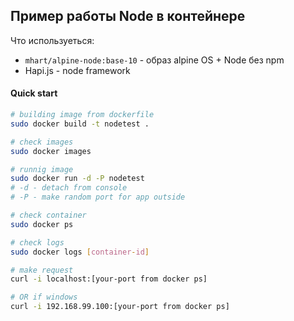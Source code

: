 ## Пример работы Node в контейнере

Что используеться:
* `mhart/alpine-node:base-10` - образ alpine OS + Node без npm
* Hapi.js - node framework

#### Quick start
```bash
# building image from dockerfile
sudo docker build -t nodetest .

# check images
sudo docker images

# runnig image
sudo docker run -d -P nodetest
# -d - detach from console
# -P - make random port for app outside

# check container 
sudo docker ps 

# check logs
sudo docker logs [container-id]

# make request 
curl -i localhost:[your-port from docker ps]

# OR if windows
curl -i 192.168.99.100:[your-port from docker ps]

```
